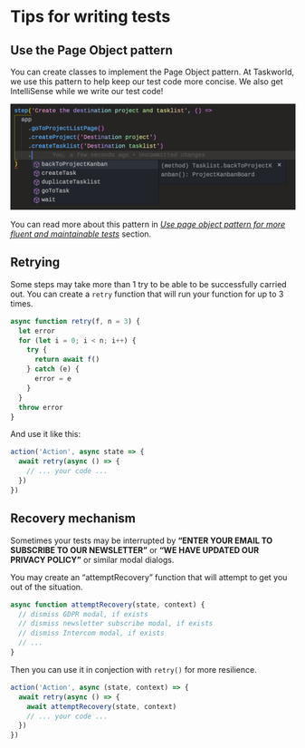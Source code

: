 # Tips for writing tests

## Use the Page Object pattern

You can create classes to implement the Page Object pattern. At Taskworld, we
use this pattern to help keep our test code more concise. We also get
IntelliSense while we write our test code!

![Screenshot](./page-object-intellisense.png)

You can read more about this pattern in
[_Use page object pattern for more fluent and maintainable tests_](./writing-tests.md#use-page-object-pattern-for-more-fluent-and-maintainable-tests)
section.

## Retrying

Some steps may take more than 1 try to be able to be successfully carried out.
You can create a `retry` function that will run your function for up to 3 times.

```js
async function retry(f, n = 3) {
  let error
  for (let i = 0; i < n; i++) {
    try {
      return await f()
    } catch (e) {
      error = e
    }
  }
  throw error
}
```

And use it like this:

```js
action('Action', async state => {
  await retry(async () => {
    // ... your code ...
  })
})
```

## Recovery mechanism

Sometimes your tests may be interrupted by **“ENTER YOUR EMAIL TO SUBSCRIBE TO
OUR NEWSLETTER”** or **“WE HAVE UPDATED OUR PRIVACY POLICY”** or similar modal
dialogs.

You may create an “attemptRecovery” function that will attempt to get you out of
the situation.

```js
async function attemptRecovery(state, context) {
  // dismiss GDPR modal, if exists
  // dismiss newsletter subscribe modal, if exists
  // dismiss Intercom modal, if exists
  // ...
}
```

Then you can use it in conjection with `retry()` for more resilience.

```js
action('Action', async (state, context) => {
  await retry(async () => {
    await attemptRecovery(state, context)
    // ... your code ...
  })
})
```

